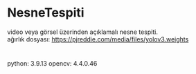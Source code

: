 # NesneTespiti
video veya görsel üzerinden açıklamalı nesne tespiti. 
<br>
ağırlık dosyası: https://pjreddie.com/media/files/yolov3.weights

#
python: 3.9.13
opencv: 4.4.0.46
